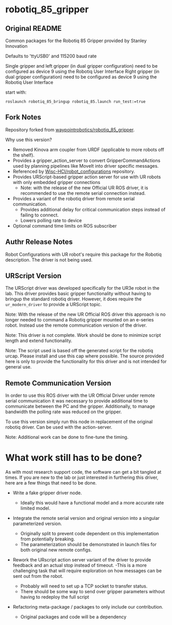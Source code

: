 # robotiq_85_gripper

## Original README
Common packages for the Robotiq 85 Gripper provided by Stanley Innovation

Defaults to 'ttyUSB0' and 115200 baud rate

Single gripper and left gripper (in dual gripper configuration) need to be configured as device 9 using the Robotiq User Interface
Right gripper (in dual gripper configuration) need to be configured as device 9 using the Robotiq User Interface


start with:
```
roslaunch robotiq_85_bringup robotiq_85.launch run_test:=true
```

## Fork Notes
Repository forked from [waypointrobotics/robotiq_85_gripper](https://github.com/waypointrobotics/robotiq_85_gripper).

Why use this version?
- Removed Kinova arm coupler from URDF (applicable to more robots off the shelf).
- Provides a gripper_action_server to convert GripperCommandActions used by
planning pipelines like MoveIt into driver specific messages.
- Referenced by [Wisc-HCI/robot_configurations](https://github.com/Wisc-HCI/robot_configurations) repository.
- Provides URScript-based gripper action server for use with UR robots with only embedded gripper connections
  - Note: with the release of the new Official UR ROS driver, it is recommended to use the remote serial connection instead.
- Provides a variant of the robotiq driver from remote serial communication.
  - Provides additional delay for critical communication steps instead of failing to connect.
  - Lowers polling rate to device
- Optional command time limits on ROS subscriber

## Authr Release Notes
Robot Configurations with UR robot's require this package for the Robotiq description. The driver is not being used.

## URScript Version
The URScript driver was developed specifically for the UR3e robot in the lab.
This driver provides basic gripper functionality without having to bringup the
standard robotiq driver. However, it does require the `ur_modern_driver` to
provide a URScript topic.

Note: With the release of the new UR Official ROS driver this approach is no
longer needed to command a Robotiq gripper mounted on an e-series robot. Instead
use the remote communication version of the driver.

Note: This driver is not complete. Work should be done to minimize script
length and extend functionality.

Note: The script used is based off the generated script for the robotiq urcap.
Please install and use this cap where possible. The source provided here is only
to provide the functionality for this driver and is not intended for general use.

## Remote Communication Version
In order to use this ROS driver with the UR Official Driver under remote serial
communication it was necessary to provide additional time to communicate between
the PC and the gripper. Additionally, to manage bandwidth the polling rate was
reduced on the gripper.

To use this version simply run this node in replacement of the original robotiq
driver. Can be used with the action-server.

Note: Additional work can be done to fine-tune the timing.


# What work still has to be done?
As with most research support code, the software can get a bit tangled at times. If you are new to the lab or just interested in furthering this driver, here are a few things that need to be done.

- Write a fake gripper driver node.
  - Ideally this would have a functional model and a more accurate rate limited model.

- Integrate the remote serial version and original version into a singular parameterized version.
  - Originally split to prevent code dependent on this implementation from potentially breaking.
  - The parameterization should be demonstrated in launch files for both original new remote configs.

- Rework the URscript action server variant of the driver to provide feedback and an actual stop instead of timeout.
  -This is a more challenging task that will require exploration on how messages can be sent out from the robot.
  - Probably will need to set up a TCP socket to transfer status.
  - There should be some way to send over gripper parameters without having to redeploy the full script

- Refactoring meta-package / packages to only include our contribution.
  - Original packages and code will be a dependency
